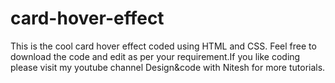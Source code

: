 # card-hover-effect
This is the cool card hover effect coded using HTML and CSS. Feel free to download the code and edit as per your requirement.If you like coding please visit my youtube channel Design&code with Nitesh for more tutorials.
